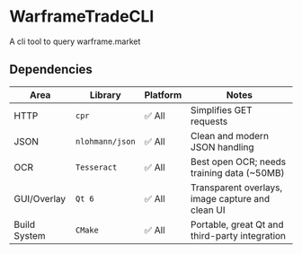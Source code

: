 # WarframeTradeCLI

A cli tool to query warframe.market

## Dependencies

<!-- markdownlint-disable MD013 -->

| Area         | Library         | Platform | Notes                                            |
| ------------ | --------------- | -------- | ------------------------------------------------ |
| HTTP         | `cpr`           | ✅ All   | Simplifies GET requests                          |
| JSON         | `nlohmann/json` | ✅ All   | Clean and modern JSON handling                   |
| OCR          | `Tesseract`     | ✅ All   | Best open OCR; needs training data (~50MB)       |
| GUI/Overlay  | `Qt 6`          | ✅ All   | Transparent overlays, image capture and clean UI |
| Build System | `CMake`         | ✅ All   | Portable, great Qt and third-party integration   |

<!-- markdownlint-enable MD013 -->
